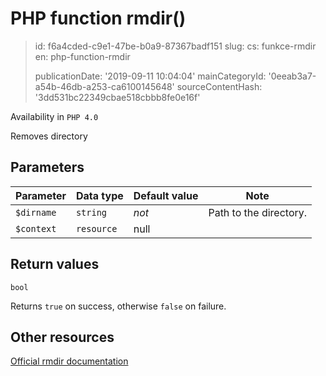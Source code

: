PHP function rmdir()
====================

> id: f6a4cded-c9e1-47be-b0a9-87367badf151
> slug:
> 	cs: funkce-rmdir
> 	en: php-function-rmdir
> 
> publicationDate: '2019-09-11 10:04:04'
> mainCategoryId: '0eeab3a7-a54b-46db-a253-ca6100145648'
> sourceContentHash: '3dd531bc22349cbae518cbbb8fe0e16f'

Availability in `PHP 4.0`

Removes directory


Parameters
--------------

| Parameter | Data type | Default value | Note |
|-----|-----|-----|-----|
| `$dirname` | `string` | *not* | Path to the directory. |
| `$context` | `resource` | null | |


Return values
----------------

`bool`

Returns `true` on success, otherwise `false` on failure.

Other resources
------------

[Official rmdir documentation](https://www.php.net/manual/en/function.rmdir.php)
